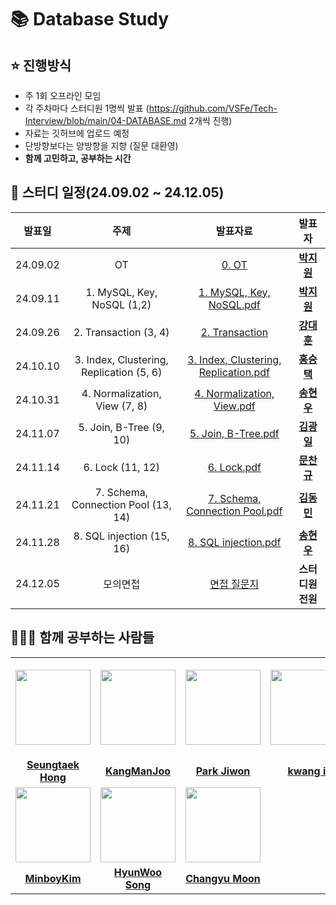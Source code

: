 # 📚 Database Study

## ⭐️ 진행방식

- 주 1회 오프라인 모임
- 각 주차마다 스터디원 1명씩 발표 (https://github.com/VSFe/Tech-Interview/blob/main/04-DATABASE.md 2개씩 진행)
- 자료는 깃허브에 업로드 예정
- 단방향보다는 양방향을 지향 (질문 대환영)
- **함께 고민하고, 공부하는 시간**

## 📆 스터디 일정(24.09.02 ~ 24.12.05)

|   발표일    |                    주제                    |                                                                           발표자료                                                                           |                                발표자                                |
|:--------:|:----------------------------------------:|:--------------------------------------------------------------------------------------------------------------------------------------------------------:|:-----------------------------------------------------------------:|
| 24.09.02 |                    OT                    |                                     [0. OT](https://github.com/CS-Computer-Science-Study/Database/blob/main/OT.pdf)                                      | <a href="https://github.com/david-parkk"><strong>박지원</strong></a> |
| 24.09.11 |        1. MySQL, Key, NoSQL (1,2)        |              [1. MySQL, Key, NoSQL.pdf](https://github.com/CS-Computer-Science-Study/Database/blob/main/1.%20MySQL%2C%20Key%2C%20NoSQL.pdf)              | <a href="https://github.com/david-parkk"><strong>박지원</strong></a> |
| 24.09.26 |          2. Transaction (3, 4)           |                  [2. Transaction](https://github.com/CS-Computer-Science-Study/Database/blob/main/week2/2.%20Transaction.pdf         )                   |   <a href="https://github.com/eogns47"><strong>강대훈</strong></a>   |
| 24.10.10 | 3. Index, Clustering, Replication (5, 6) | [3. Index, Clustering, Replication.pdf](https://github.com/CS-Computer-Science-Study/Database/blob/main/3.%20index%2C%20clustering%2C%20replication.pdf) | <a href="https://github.com/redcarrot1"><strong>홍승택</strong></a>  |
| 24.10.31 |      4. Normalization, View (7, 8)       |                            [4. Normalization, View.pdf](https://github.com/user-attachments/files/17586536/normalization.pdf)                            |   <a href="https://github.com/yunuo46"><strong>송현우</strong></a>   |
| 24.11.07 |         5. Join, B-Tree (9, 10)          |                               [5. Join, B-Tree.pdf](https://github.com/user-attachments/files/17586536/normalization.pdf)                                |   <a href="https://github.com/kamothi"><strong>김광일</strong></a>   |
| 24.11.14 |             6. Lock (11, 12)             |                                   [6. Lock.pdf](https://github.com/user-attachments/files/17586536/normalization.pdf)                                    |  <a href="https://github.com/window9u"><strong>문찬규</strong></a>   |
| 24.11.21 |   7. Schema, Connection Pool (13, 14)    |                     [7. Schema, Connection Pool.pdf](https://github.com/user-attachments/files/17932964/Schema.Connection.Pool.pdf)                      |  <a href="https://github.com/MinboyKim"><strong>김동민</strong></a>  |
| 24.11.28 |        8. SQL injection (15, 16)         |                          [8. SQL injection.pdf](https://github.com/user-attachments/files/17932964/Schema.Connection.Pool.pdf)                           |   <a href="https://github.com/yunuo46"><strong>송현우</strong></a>   |
| 24.12.05 |                   모의면접                   |                          [면접 질문지 ](https://github.com/CS-Computer-Science-Study/Database/blob/main/interview/interview.md)                           |   <strong>스터디원 전원</strong></a>   |


## 🙆‍♂️🙆 함께 공부하는 사람들

<table>
  <tr height="160px">
    <th align="center" width="150px">
      <a href="https://github.com/redcarrot1"><img height="120px" width="120px" src="https://avatars.githubusercontent.com/u/51076814?v=4"/>
    </th>
    <th align="center" width="150px">
      <a href="https://github.com/eogns47"><img height="120px" width="120px" src="https://avatars.githubusercontent.com/u/102205852?v=4"/></a>
    </th>
    <th align="center" width="150px">
      <a href="https://github.com/david-parkk"><img height="120px" width="120px" src="https://avatars.githubusercontent.com/david-parkk?v=4"/></a>
    </th>
    <th align="center" width="150px">
      <a href="https://github.com/kamothi"><img height="120px" width="120px" src="https://avatars.githubusercontent.com/kamothi?v=4"/></a>
    </th>
  </tr>
  <tr>
    <td align="center" width="150px">
      <a href="https://github.com/redcarrot1"><strong>Seungtaek Hong</strong></a>
    </td>
    <td align="center" width="150px">
      <a href="https://github.com/eogns47"><strong>KangManJoo</strong></a>
    </td>
    <td align="center" width="150px">
      <a href="https://github.com/david-parkk"><strong>Park Jiwon</strong></a>
    </td>
    <td align="center" width="150px">
      <a href="https://github.com/kamothi"><strong>kwang il</strong></a>
    </td>

  </tr>
  <tr>
        <td align="center" width="150px">
      <a href="https://github.com/MinboyKim"><img height="120px" width="120px" src="https://avatars.githubusercontent.com/MinboyKim?v=4"/></a>
    </td>
    <td align="center" width="150px">
      <a href="https://github.com/yunuo46"><img height="120px" width="120px" src="https://avatars.githubusercontent.com/yunuo46?v=4"/></a>
    </td>
    <td align="center" width="150px">
      <a href="https://github.com/window9u"><img height="120px" width="120px" src="https://avatars.githubusercontent.com/window9u?v=4"/></a>
    </td>
  </tr>

  <tr>
    <td align="center" width="150px">
      <a href="https://github.com/MinboyKim"><strong>MinboyKim</strong></a>
    </td>
    <td align="center" width="150px">
      <a href="https://github.com/yunuo46"><strong>HyunWoo Song</strong></a>
    </td>
    <td align="center" width="150px">
      <a href="https://github.com/window9u"><strong>Changyu Moon</strong></a>
    </td>
  </tr>
</table>

